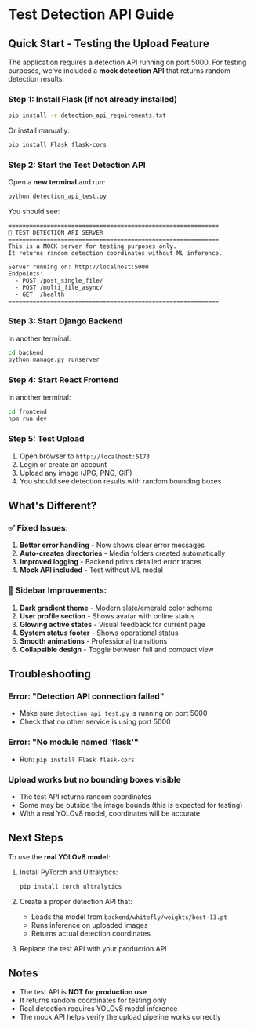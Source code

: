 # Test Detection API Guide

## Quick Start - Testing the Upload Feature

The application requires a detection API running on port 5000. For testing purposes, we've included a **mock detection API** that returns random detection results.

### Step 1: Install Flask (if not already installed)

```bash
pip install -r detection_api_requirements.txt
```

Or install manually:
```bash
pip install Flask flask-cors
```

### Step 2: Start the Test Detection API

Open a **new terminal** and run:

```bash
python detection_api_test.py
```

You should see:
```
============================================================
🧪 TEST DETECTION API SERVER
============================================================
This is a MOCK server for testing purposes only.
It returns random detection coordinates without ML inference.

Server running on: http://localhost:5000
Endpoints:
  - POST /post_single_file/
  - POST /multi_file_async/
  - GET  /health
============================================================
```

### Step 3: Start Django Backend

In another terminal:
```bash
cd backend
python manage.py runserver
```

### Step 4: Start React Frontend

In another terminal:
```bash
cd frontend
npm run dev
```

### Step 5: Test Upload

1. Open browser to `http://localhost:5173`
2. Login or create an account
3. Upload any image (JPG, PNG, GIF)
4. You should see detection results with random bounding boxes

## What's Different?

### ✅ Fixed Issues:
1. **Better error handling** - Now shows clear error messages
2. **Auto-creates directories** - Media folders created automatically
3. **Improved logging** - Backend prints detailed error traces
4. **Mock API included** - Test without ML model

### 🎨 Sidebar Improvements:
1. **Dark gradient theme** - Modern slate/emerald color scheme
2. **User profile section** - Shows avatar with online status
3. **Glowing active states** - Visual feedback for current page
4. **System status footer** - Shows operational status
5. **Smooth animations** - Professional transitions
6. **Collapsible design** - Toggle between full and compact view

## Troubleshooting

### Error: "Detection API connection failed"
- Make sure `detection_api_test.py` is running on port 5000
- Check that no other service is using port 5000

### Error: "No module named 'flask'"
- Run: `pip install Flask flask-cors`

### Upload works but no bounding boxes visible
- The test API returns random coordinates
- Some may be outside the image bounds (this is expected for testing)
- With a real YOLOv8 model, coordinates will be accurate

## Next Steps

To use the **real YOLOv8 model**:

1. Install PyTorch and Ultralytics:
   ```bash
   pip install torch ultralytics
   ```

2. Create a proper detection API that:
   - Loads the model from `backend/whitefly/weights/best-13.pt`
   - Runs inference on uploaded images
   - Returns actual detection coordinates

3. Replace the test API with your production API

## Notes

- The test API is **NOT for production use**
- It returns random coordinates for testing only
- Real detection requires YOLOv8 model inference
- The mock API helps verify the upload pipeline works correctly
